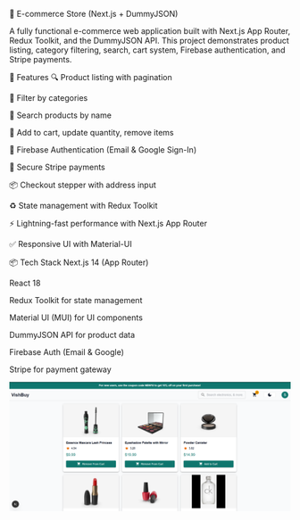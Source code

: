 🛒 E-commerce Store (Next.js + DummyJSON)

A fully functional e-commerce web application built with Next.js App Router, Redux Toolkit, and the DummyJSON API. This project demonstrates product listing, category filtering, search, cart system, Firebase authentication, and Stripe payments.

🚀 Features
🔍 Product listing with pagination

📂 Filter by categories

🔎 Search products by name

🛒 Add to cart, update quantity, remove items

🔐 Firebase Authentication (Email & Google Sign-In)

💸 Secure Stripe payments

📦 Checkout stepper with address input

♻️ State management with Redux Toolkit

⚡ Lightning-fast performance with Next.js App Router

✅ Responsive UI with Material-UI

📦 Tech Stack
Next.js 14 (App Router)

React 18

Redux Toolkit for state management

Material UI (MUI) for UI components

DummyJSON API for product data

Firebase Auth (Email & Google)

Stripe for payment gateway

![alt text](image.png)
